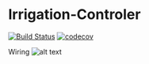 # Irrigation-Controler
[![Build Status](https://travis-ci.com/McTschecker/Irrigation-Controler.svg?token=Uw3NezxPMgnB8gsLqAP9&branch=master)](https://travis-ci.com/McTschecker/Irrigation-Controler)
[![codecov](https://codecov.io/gh/McTschecker/Irrigation-Controler/branch/master/graph/badge.svg?token=oYyoaprQVC)](https://codecov.io/gh/McTschecker/Irrigation-Controler)

Wiring
![alt text][wiring]

[wiring]: https://github.com/McTschecker/Irrigation-Controler/blob/master/wiring.png "Wiring"
